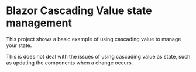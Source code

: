 # Blazor Cascading Value state management

This project shows a basic example of using cascading value to manage your state.

This is does not deal with the issues of using cascading value as state, such as
updating the components when a change occurs. 